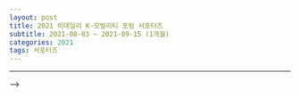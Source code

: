 ```yaml
---
layout: post
title: 2021 이데일리 K-모빌리티 포럼 서포터즈
subtitle: 2021-08-03 ~ 2021-09-15 (1개월)
categories: 2021
tags: 서포터즈
---
```

<!--
## 서포터즈
- **2021 edaily K-mobility forum supporters**  
 <table>
  <tr>
    <td>프로젝트명</td>
    <td>박람회 패키지</td>
    <td>기간</td>
    <td>2021-04-22 ~ 2021-07-01 (2개월)</td>
  </tr>
  <tr>
    <td>개요</td>
    <td>교육박람회 지속적 참가 결정에 따라, 전용 프로그램 개발이 필요.</td>
    <td>팀원</td>
    <td>2명</td>
  </tr>
  <tr>
    <td>주요 역할 및 담당</td>
    <td colspan="3">클라이언트 개발 전반.</td>
  </tr>
  <tr>
    <td>성과</td>
    <td colspan="3">2021년 7월 유아교육전 참가, 9월 디키즈페어 참가.</td>
  </tr>
</table>

## 시스템 유지보수  
- **유지보수와 추가 개발**  
<table>
  <tr>
    <td>프로젝트명</td>
    <td>박람회 전용 컨텐츠 추가 개발, 재정비</td>
    <td>기간</td>
    <td>2020-09-01 ~ 2020-09-30 (1개월)</td>
  </tr>
  <tr>
    <td>개요</td>
    <td>박람회 참가 경험을 바탕으로 한 개선사항 적용</td>
    <td>팀원</td>
    <td>-</td>
  </tr>
  <tr>
    <td>주요 역할 및 담당</td>
    <td colspan="3">클라이언트 개발.</td>
  </tr>
  <tr>
    <td>성과</td>
    <td colspan="3">전용 런쳐에 기능 추가. 전용 컨텐츠 추가.<br>현장 요원의 요청사항 취합&적용&테스트.<br>2021년 10월 유아교육전 참가.</td>
  </tr>
</table>

<p><br></p>

<hr>

### 내용명세  
- 서비스 중인 [교육 솔루션 상세설명](https://seunghyeon-hong.github.io/co.gnflex/2019/12/16/live-service-solution-rnd.html) 참조.
- 교육박람회에 참가하여 체험부스를 운영하기로 결정하였다. 행사장의 특성 상 라이브서비스와 동일한 조건의 데이터를 쌓을 수 없다고 판단하여, 서버부터 컨텐츠까지 **완전히 분리된 시스템으로 기획**되었다.   
- 판매중인 교육 솔루션을 홍보하는 자리였기에 시스템은 분리시키고 동작은 라이브서비스와 같아야 했다.   
- 별도의 프로그램을 제작하여 **데이터가 쌓이는 과정을 실시간으로 확인**하도록 했다.
<br>
<p>
  <a href="https://www.instagram.com/playsq_official/?hl=en" target="_blank">
     <img style="width: 64px; border-radius: 8px;" src="https://upload.wikimedia.org/wikipedia/commons/thumb/a/a5/Instagram_icon.png/240px-Instagram_icon.png" title="박람회 현장 기록" alt="PLAYSQ Instagram Link">
  </a>
</p>

 [![PLAYSQ Instagram](https://upload.wikimedia.org/wikipedia/commons/thumb/a/a5/Instagram_icon.png/240px-Instagram_icon.png)](https://www.instagram.com/playsq_official/?hl=en) -->

<hr>
<!--
### Fair Process

[![MainLoader Process](https://raw.githubusercontent.com/SeungHyeon-Hong/SeungHyeon-Hong.github.io/main/assets/img/20210422_fair_process.png)](https://raw.githubusercontent.com/SeungHyeon-Hong/SeungHyeon-Hong.github.io/main/assets/img/20210422_fair_process.png)
<!-- (https://mermaid.live/edit/#eyJjb2RlIjoic3RhdGVEaWFncmFtLXYyXG5zdGF0ZSBGYWlyX1Byb2Nlc3N7XG4gICAgZGlyZWN0aW9uIExSXG4gICAgc3RhdGUgTGF1bmNoZXJ7XG4gICAgICAgIHR5cGVcXG5wbGF5ZXJJbmZvIC0tPiBjaG9vc2VcXG5jb250ZW50XG4gICAgfVxuICAgIHN0YXRlIENvbnRlbnQge1xuICAgICAgICBwbGF5XG4gICAgfVxuICAgIE1lbW9yeSA6IEFsbG9jYXRlZFxcbk1lbW9yeVxuICAgIHN0YXRlIFZpZXdlcntcbiAgICAgICAgc2hvd1xcbnJlYWx0aW1lXFxucGxheURhdGFcbiAgICB9XG4gICAgTGF1bmNoZXIgLS0-IENvbnRlbnQgOnJ1blxuICAgIENvbnRlbnQgLS0-IExhdW5jaGVyIDoga2lsbCBkZXRlY3RcbiAgICBDb250ZW50IC0tPiBNZW1vcnkgOiBzYXZlXFxucGxheURhdGFcXG50byBsb2NhbFxcbm1lbW9yeVxuICAgIE1lbW9yeSAtLT4gVmlld2VyIDogcmVhZFxcbnBsYXlEYXRhXFxuZnJvbSBsb2NhbFxcbm1lbW9yeVxufVxuICAgICAgICAgICAgIiwibWVybWFpZCI6IntcbiAgXCJ0aGVtZVwiOiBcImRlZmF1bHRcIlxufSIsInVwZGF0ZUVkaXRvciI6ZmFsc2UsImF1dG9TeW5jIjp0cnVlLCJ1cGRhdGVEaWFncmFtIjpmYWxzZX0) -->
-->
